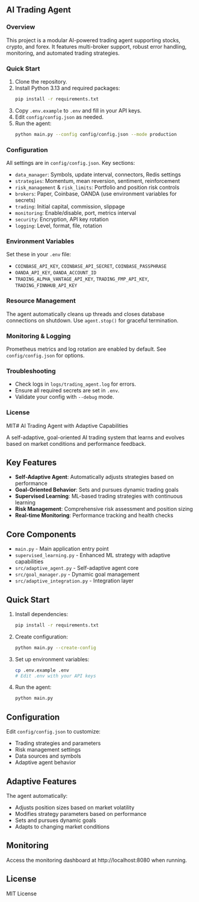 ## AI Trading Agent

### Overview
This project is a modular AI-powered trading agent supporting stocks, crypto, and forex. It features multi-broker support, robust error handling, monitoring, and automated trading strategies.

### Quick Start
1. Clone the repository.
2. Install Python 3.13 and required packages:
   ```bash
   pip install -r requirements.txt
   ```
3. Copy `.env.example` to `.env` and fill in your API keys.
4. Edit `config/config.json` as needed.
5. Run the agent:
   ```bash
   python main.py --config config/config.json --mode production
   ```

### Configuration
All settings are in `config/config.json`. Key sections:
- `data_manager`: Symbols, update interval, connectors, Redis settings
- `strategies`: Momentum, mean reversion, sentiment, reinforcement
- `risk_management` & `risk_limits`: Portfolio and position risk controls
- `brokers`: Paper, Coinbase, OANDA (use environment variables for secrets)
- `trading`: Initial capital, commission, slippage
- `monitoring`: Enable/disable, port, metrics interval
- `security`: Encryption, API key rotation
- `logging`: Level, format, file, rotation

### Environment Variables
Set these in your `.env` file:
- `COINBASE_API_KEY`, `COINBASE_API_SECRET`, `COINBASE_PASSPHRASE`
- `OANDA_API_KEY`, `OANDA_ACCOUNT_ID`
- `TRADING_ALPHA_VANTAGE_API_KEY`, `TRADING_FMP_API_KEY`, `TRADING_FINNHUB_API_KEY`

### Resource Management
The agent automatically cleans up threads and closes database connections on shutdown. Use `agent.stop()` for graceful termination.

### Monitoring & Logging
Prometheus metrics and log rotation are enabled by default. See `config/config.json` for options.

### Troubleshooting
- Check logs in `logs/trading_agent.log` for errors.
- Ensure all required secrets are set in `.env`.
- Validate your config with `--debug` mode.

### License
MIT# AI Trading Agent with Adaptive Capabilities

A self-adaptive, goal-oriented AI trading system that learns and evolves based on market conditions and performance feedback.

## Key Features

- **Self-Adaptive Agent**: Automatically adjusts strategies based on performance
- **Goal-Oriented Behavior**: Sets and pursues dynamic trading goals
- **Supervised Learning**: ML-based trading strategies with continuous learning
- **Risk Management**: Comprehensive risk assessment and position sizing
- **Real-time Monitoring**: Performance tracking and health checks

## Core Components

- `main.py` - Main application entry point
- `supervised_learning.py` - Enhanced ML strategy with adaptive capabilities
- `src/adaptive_agent.py` - Self-adaptive agent core
- `src/goal_manager.py` - Dynamic goal management
- `src/adaptive_integration.py` - Integration layer

## Quick Start

1. Install dependencies:
   ```bash
   pip install -r requirements.txt
   ```

2. Create configuration:
   ```bash
   python main.py --create-config
   ```

3. Set up environment variables:
   ```bash
   cp .env.example .env
   # Edit .env with your API keys
   ```

4. Run the agent:
   ```bash
   python main.py
   ```

## Configuration

Edit `config/config.json` to customize:
- Trading strategies and parameters
- Risk management settings
- Data sources and symbols
- Adaptive agent behavior

## Adaptive Features

The agent automatically:
- Adjusts position sizes based on market volatility
- Modifies strategy parameters based on performance
- Sets and pursues dynamic goals
- Adapts to changing market conditions

## Monitoring

Access the monitoring dashboard at http://localhost:8080 when running.

## License

MIT License
